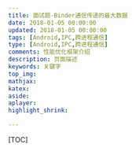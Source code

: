 ```yaml
---
title: 面试题-Binder通信传递的最大数据
date: 2018-01-05 00:00:00
updated: 2018-01-05 00:00:00
tags: [Android,IPC,跨进程通信]
type: [Android,IPC,跨进程通信]
comments: 性能优化框架介绍
description: 页面描述
keywords: 关键字
top_img:
mathjax:
katex:
aside:
aplayer:
highlight_shrink:

---
```


[TOC]

